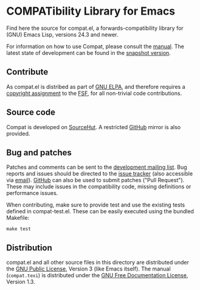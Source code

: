 COMPATibility Library for Emacs
===============================

Find here the source for compat.el, a forwards-compatibility library
for (GNU) Emacs Lisp, versions 24.3 and newer.

For information on how to use Compat, please consult the [manual].
The latest state of development can be found in the [snapshot
version].

[manual]: https://elpa.gnu.org/packages/doc/compat.html
[snapshot version]: https://elpa.gnu.org/devel/doc/compat.html

Contribute
----------

As compat.el is distribed as part of [GNU ELPA], and therefore
requires a [copyright assignment] to the [FSF], for all non-trivial code
contributions.

[GNU ELPA]: http://elpa.gnu.org/packages/compat.html
[copyright assignment]: https://www.gnu.org/software/emacs/manual/html_node/emacs/Copyright-Assignment.html
[FSF]: https://www.fsf.org/

Source code
-----------

Compat is developed on [SourceHut]. A restricted [GitHub] mirror is
also provided.

[SourceHut]: https://sr.ht/~pkal/compat
[GitHub]: https://github.com/phikal/compat.el

Bug and patches
---------------

Patches and comments can be sent to the [development mailing list].
Bug reports and issues should be directed to the [issue tracker] (also
accessible via [email]).  [GitHub] can also be used to submit patches
("Pull Request").  These may include issues in the compatibility code,
missing definitions or performance issues.

When contributing, make sure to provide test and use the existing
tests defined in compat-test.el.  These can be easily executed using
the bundled Makefile:

    make test

[development mailing list]: https://lists.sr.ht/~pkal/compat-devel
[issue tracker]: https://todo.sr.ht/~pkal/compat
[email]: mailto:~pkal/compat@todo.sr.ht

Distribution
------------

compat.el and all other source files in this directory are distributed
under the [GNU Public License], Version 3 (like Emacs itself).  The manual
(`compat.texi`) is distributed under the [GNU Free Documentation
License], Version 1.3.

[GNU Public License]: https://www.gnu.org/licenses/gpl-3.0.en.html
[GNU Free Documentation License]: https://www.gnu.org/licenses/fdl-1.3.html
